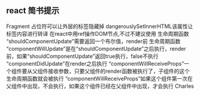 ## react  简书提示
Fragment 占位符可以让外层的标签隐藏掉
dangerouslySetInnerHTML该属性让标签内容进行转译
在react中用ref操作DOM节点,不过不建议使用
生命周期函数 “shouldComponentUpdate”需要返回一个布尔值，render前
生命周期函数 “componentWillUpdate”是在“shouldComponentUpdate”之后执行，render前，如果“shouldComponentUpdate”返回true执行，false不执行
“componentDidUpdate”在render之后执行
“componentWillReceiveProps”一个组件要从父组件接收参数，只要父组件的render函数被执行了，子组件的这个生命周期函数就会被执行
“componentWillReceiveProps”如果这个组件第一次在父组件中出现，不会执行，如果这个组件已经在父组件中出现，才会执行
Charles
